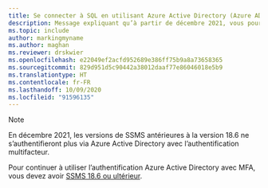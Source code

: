 ```yaml
---
title: Se connecter à SQL en utilisant Azure Active Directory (Azure AD) avec SSMS 18.6 et ultérieur
description: Message expliquant qu’à partir de décembre 2021, vous pourrez utiliser uniquement Azure Active Directory (Azure AD) avec SSMS 18.6 et ultérieur
ms.topic: include
author: markingmyname
ms.author: maghan
ms.reviewer: drskwier
ms.openlocfilehash: e22049ef2acfd952689e386ff75b9a8a73658365
ms.sourcegitcommit: 829d951d5c90442a38012daaf77e86046018e5b9
ms.translationtype: HT
ms.contentlocale: fr-FR
ms.lasthandoff: 10/09/2020
ms.locfileid: "91596135"
---
```

> [!NOTE]
> En décembre 2021, les versions de SSMS antérieures à la version 18.6 ne s’authentifieront plus via Azure Active Directory avec l’authentification multifacteur.
>
> Pour continuer à utiliser l’authentification Azure Active Directory avec MFA, vous devez avoir [SSMS 18.6 ou ultérieur](https://docs.microsoft.com/sql/ssms/download-sql-server-management-studio-ssms).
